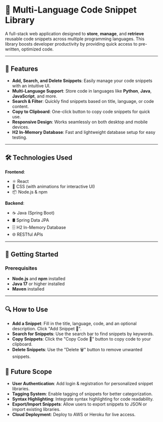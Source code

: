 # 🚀 Multi-Language Code Snippet Library


A full-stack web application designed to **store**, **manage**, and **retrieve** reusable code snippets across multiple programming languages. This library boosts developer productivity by providing quick access to pre-written, optimized code.

---

## 🌟 Features

- **Add, Search, and Delete Snippets**: Easily manage your code snippets with an intuitive UI.
- **Multi-Language Support**: Store code in languages like **Python**, **Java**, **JavaScript**, and more.
- **Search & Filter**: Quickly find snippets based on title, language, or code content.
- **Copy to Clipboard**: One-click button to copy code snippets for quick use.
- **Responsive Design**: Works seamlessly on both desktop and mobile devices.
- **H2 In-Memory Database**: Fast and lightweight database setup for easy testing.

---

## 🛠️ Technologies Used

**Frontend**:
- ⚛️ React
- 🎨 CSS (with animations for interactive UI)
- 📦 Node.js & npm

**Backend**:
- ☕ Java (Spring Boot)
- 🛢️ Spring Data JPA
- 🗄️ H2 In-Memory Database
- 🌐 RESTful APIs

---

## 🚀 Getting Started

### Prerequisites
- **Node.js** and **npm** installed
- **Java 17** or higher installed
- **Maven** installed

---


## 🔍 How to Use
- **Add a Snippet**: Fill in the title, language, code, and an optional description. Click "Add Snippet 🚀".
- **Search for Snippets**: Use the search bar to find snippets by keywords.
- **Copy Snippets**: Click the "Copy Code 📄" button to copy code to your clipboard.
- **Delete Snippets**: Use the "Delete 🗑️" button to remove unwanted snippets.


## 🔮 Future Scope
- **User Authentication**: Add login & registration for personalized snippet libraries.
- **Tagging System**: Enable tagging of snippets for better categorization.
- **Syntax Highlighting**: Integrate syntax highlighting for code readability.
- **Export/Import Snippets**: Allow users to export snippets to JSON or import existing libraries.
- **Cloud Deployment**: Deploy to AWS or Heroku for live access.
